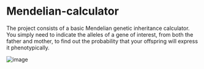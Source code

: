 # Mendelian-calculator
The project consists of a basic Mendelian genetic inheritance calculator. You simply need to indicate the alleles of a gene of interest, from both the father and mother, to find out the probability that your offspring will express it phenotypically.

![image](https://github.com/user-attachments/assets/acb6ce79-0aca-4845-83cb-43eb52715485)


